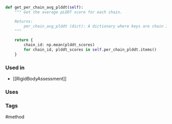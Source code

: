 ```python
def get_per_chain_avg_plddt(self):
	""" Get the average pLDDT score for each chain.

	Returns:
		per_chain_avg_plddt (dict): A dictionary where keys are chain IDs and values are the average pLDDT scores for that chain.
	"""

	return {
		chain_id: np.mean(plddt_scores)
		for chain_id, plddt_scores in self.per_chain_plddt.items()
	}
```

### Used in
- [[RigidBodyAssessment]]

### Uses


### Tags
#method 
